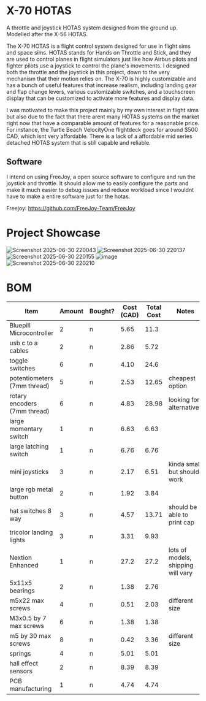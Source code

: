 # X-70 HOTAS
A throttle and joystick HOTAS system designed from the ground up. Modelled after the X-56 HOTAS. 

The X-70 HOTAS is a flight control system designed for use in flight sims and space sims. HOTAS stands for Hands on Throttle and Stick, and they are used to control planes in flight simulators just like how Airbus pilots and fighter pilots use a joystick to control the plane's movements. I designed both the throttle and the joystick in this project, down to the very mechanism that their motion relies on. The X-70 is highly customizable and has a bunch of useful features that increase realism, including landing gear and flap change levers, various customizable switches, and a touchscreen display that can be customized to activate more features and display data. 

I was motivated to make this project mainly by my own interest in flight sims but also due to the fact that there arent many HOTAS systems on the market right now that have a comparable amount of features for a reasonable price. For instance, the Turtle Beach VelocityOne flightdeck goes for around $500 CAD, which isnt very affordable. There is a lack of a affordable mid series detached HOTAS system that is still capable and reliable. 

## Software
I intend on using FreeJoy, a open source software to configure and run the joystick and throttle. It should allow me to easily configure the parts and make it much easier to debug issues and reduce workload since I wouldnt have to make a entire software just for the hotas. 

Freejoy: https://github.com/FreeJoy-Team/FreeJoy 

# Project Showcase

![Screenshot 2025-06-30 220043](https://github.com/user-attachments/assets/75555d52-ded4-482b-b260-4c7ee5886b44)
![Screenshot 2025-06-30 220137](https://github.com/user-attachments/assets/5c6a0a2e-cec1-44d2-8285-56a4c3455f49)
![Screenshot 2025-06-30 220155](https://github.com/user-attachments/assets/8c4bfaa9-b427-416b-8334-380c9fe751c8)
![image](https://github.com/user-attachments/assets/198e9928-f4d7-44fa-883f-f8c498115363)
![Screenshot 2025-06-30 220210](https://github.com/user-attachments/assets/53301708-a644-4c49-aeb1-01c556fe3765)


# BOM 
| Item                        | Amount | Bought? | Cost (CAD) | Total Cost | Notes                            | Link                                                  |
|-----------------------------|--------|---------|------------|-------------|----------------------------------|-------------------------------------------------------|
| Bluepill Microcontroller    | 2      | n       | 5.65       | 11.3        |                                  | [Link](https://www.aliexpress.com/item/1005004918334754.html) |
| usb c to a cables           | 2      | n       | 2.86       | 5.72        |                                  | [Link](https://www.aliexpress.com/item/1005007504310983.html) |
| toggle switches             | 6      | n       | 4.10       | 24.6        |                                  | [Link](https://www.aliexpress.com/item/1005001315963290.html) |
| potentiometers (7mm thread) | 5      | n       | 2.53       | 12.65       | cheapest option                  | [Link](https://www.aliexpress.com/item/1005005661105692.html) |
| rotary encoders (7mm thread)| 6      | n       | 4.83       | 28.98       | looking for alternatives         | [Link](https://www.aliexpress.com/item/1005007737001031.html) |
| large momentary switch      | 1      | n       | 6.63       | 6.63        |                                  | [Link](https://aliexpress.com/item/4001169879232.html) |
| large latching switch       | 1      | n       | 6.76       | 6.76        |                                  | [Link](https://aliexpress.com/item/4001169879232.html) |
| mini joysticks              | 3      | n       | 2.17       | 6.51        | kinda small but should work      | [Link](https://www.aliexpress.com/item/1005007260466379.html) |
| large rgb metal button      | 2      | n       | 1.92       | 3.84        |                                  | [Link](https://www.aliexpress.com/item/4000830670631.html) |
| hat switches 8 way          | 3      | n       | 4.57       | 13.71       | should be able to print cap      | [Link](https://www.aliexpress.com/item/1005002969535551.html) |
| tricolor landing lights     | 3      | n       | 3.31       | 9.93        |                                  | [Link](https://www.aliexpress.com/item/1005006314855864.html) |
| Nextion Enhanced            | 1      | n       | 27.2       | 27.2        | lots of models, shipping will vary | [Link](https://www.aliexpress.com/item/4001240732911.html) |
| 5x11x5 bearings             | 2      | n       | 1.38       | 2.76        |                                  | [Link](https://www.aliexpress.com/item/1005006224445582.html) |
| m5x22 max screws            | 4      | n       | 0.51       | 2.03        | different size                   | [Link](https://www.aliexpress.com/item/1005005879037174.html) |
| M3x0.5 by 7 max screws      | 6      | n       | 1.38       | 1.38        |                                  | [Link](https://www.aliexpress.com/item/1005004527586307.html) |
| m5 by 30 max screws         | 8      | n       | 0.42       | 3.36        | different size                   | [Link](https://www.aliexpress.com/item/1005005879037174.html) |
| springs                     | 4      | n       | 5.01       | 5.01        |                                  | [Link](https://www.aliexpress.com/item/1005006443579464.html) |
| hall effect sensors         | 2      | n       | 8.39       | 8.39        |                                  | [Link](https://www.aliexpress.com/item/1005008473344808.html) |
| PCB manufacturing         | 1      | n       | 4.74       | 4.74        |                                  | no link |

